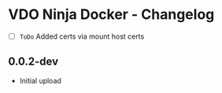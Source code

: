 # VDO Ninja Docker - Changelog

- [ ] `ToDo` Added certs via mount host certs
## 0.0.2-dev

- Initial upload
